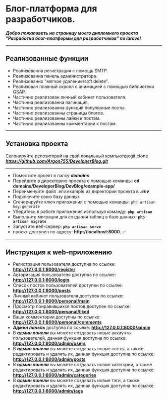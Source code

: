 # Блог-платформа для разработчиков.
***Добро пожаловать на страницу моего дипломного проекта "Разработка блог-платформы для разработчиков" по laravel***
___
## **Реализованные функции**
+ Реализованна регистрация с помощь SMTP.
+ Реализованна панель администратора.
+ Реализованно "мягкое удаление/soft delete".
+ Реализован плавный скролл с анимацией с помощью библиотеки GSAP.
+ Частично реализован личный кабинет пользователя.
+ Частична реализованна пагинация.
+ Частично реализованна функция популярные посты.
+ Частично реализованны страницы блогов.
+ Частично реализованны лайки к постам.
+ Частично реализованны комментарии к постам.
___
## **Установка проекта**
Склонируйте репозиторий на свой локальный компьютер:git clone ___https://github.com/Argon755/DeveloperBlog.git___
___
+ Поместите проект в папку ***domains***
+ Перейдите в директорию проекта с помощью команды: __cd domains/DeveloperBlog/DevBlog/example-app/__
+ Переименуйте файл .env.example из директории проекта в ***.env***
+ Подключите свою базу данных
+ Сгенерируйте ключ приложения с помощью команды: `php artisan key:generate`
+ Убедитесь в работе приложения используя команду: __`php artisan`__
+ Выполните миграции для создания таблиц в базе данных: __`php artisan migrate`__
+ Запустите веб-сервер: __`php artisan serve`__
+ проект доступен по адресу: __http://localhost:8000__. :white_check_mark:
____
## **Инструкция к web-приложению**
+ Регистрация пользователя доступна по ссылке: __http://127.0.0.1:8000/register__
+ Авторизация пользователя доступна по ссылке: __http://127.0.0.1:8000/login__
+ Список постов пользователей доступен по ссылке: __http://127.0.0.1:8000/posts__ 
+ Личный кабинет пользователя доступен по ссылке: __http://127.0.0.1:8000/personal/main__
+ Просмотр понравившихся постов доступен по ссылке: __http://127.0.0.1:8000/personal/liked__
+ Ваши комментарии доступны по ссылке: __http://127.0.0.1:8000/personal/comments__
+ ***Админ панель*** доступна по ссылке: __http://127.0.0.1:8000/admin__
+ В ***админ панели*** вы можете создавать новые аккаунты пользователей, данная функция доступна по ссылке: __http://127.0.0.1:8000/admin/users__ 
+ В ***админ панели*** вы можете создавать новые посты, а также редактировать и удалять их, данная функция доступна по ссылке: __http://127.0.0.1:8000/admin/posts__ 
+ В ***админ панели*** вы можете создавать новые категории, а также редактировать и удалять их, данная функция доступна по ссылке: __http://127.0.0.1:8000/admin/categories__ 
+ В ***админ панели*** вы можете создавать новые тэги, а также редактировать и удалять их, данная функция доступна по ссылке: __http://127.0.0.1:8000/admin/tags__ 
